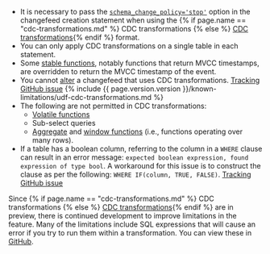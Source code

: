 - It is necessary to pass the [`schema_change_policy='stop'`](create-changefeed.html#schema-policy) option in the changefeed creation statement when using the {% if page.name == "cdc-transformations.md" %} CDC transformations {% else %} [CDC transformations](cdc-transformations.html){% endif %} format.
- You can only apply CDC transformations on a single table in each statement.
- Some [stable functions](functions-and-operators.html#built-in-functions), notably functions that return MVCC timestamps, are overridden to return the MVCC timestamp of the event.
- You cannot [alter](alter-changefeed.html) a changefeed that uses CDC transformations. [Tracking GitHub issue](https://github.com/cockroachdb/cockroach/issues/83033)
{% include {{ page.version.version }}/known-limitations/udf-cdc-transformations.md %}
- The following are not permitted in CDC transformations:
    - [Volatile functions](functions-and-operators.html#function-volatility)
    - Sub-select queries
    - [Aggregate](functions-and-operators.html#aggregate-functions) and [window functions](window-functions.html) (i.e., functions operating over many rows).
- If a table has a boolean column, referring to the column in a `WHERE` clause can result in an error message: `expected boolean expression, found expression of type bool`. A workaround for this issue is to construct the clause as per the following: `WHERE IF(column, TRUE, FALSE)`. [Tracking GitHub issue](https://github.com/cockroachdb/cockroach/issues/90411)

Since {% if page.name == "cdc-transformations.md" %} CDC transformations {% else %} [CDC transformations](cdc-transformations.html){% endif %} are in preview, there is continued development to improve limitations in the feature. Many of the limitations include SQL expressions that will cause an error if you try to run them within a transformation. You can view these in [GitHub](https://github.com/cockroachdb/cockroach/issues?q=is%3Aopen+label%3AA-cdc-expressions+label%3AC-bug).
